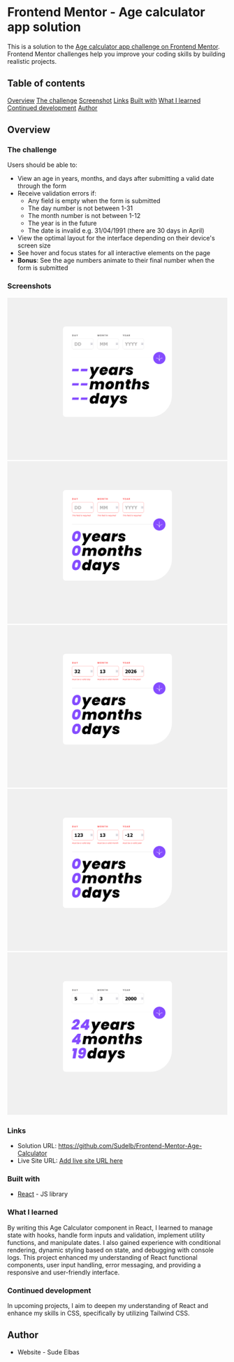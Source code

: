 # Frontend Mentor - Age calculator app solution

This is a solution to the [Age calculator app challenge on Frontend Mentor](https://www.frontendmentor.io/challenges/age-calculator-app-dF9DFFpj-Q). Frontend Mentor challenges help you improve your coding skills by building realistic projects. 

## Table of contents

  [Overview](#overview)
  [The challenge](#the-challenge)
  [Screenshot](#screenshot)
  [Links](#links)
  [Built with](#built-with)
  [What I learned](#what-i-learned)
  [Continued development](#continued-development)
  [Author](#author)

## Overview

### The challenge

Users should be able to:

- View an age in years, months, and days after submitting a valid date through the form
- Receive validation errors if:
  - Any field is empty when the form is submitted
  - The day number is not between 1-31
  - The month number is not between 1-12
  - The year is in the future
  - The date is invalid e.g. 31/04/1991 (there are 30 days in April)
- View the optimal layout for the interface depending on their device's screen size
- See hover and focus states for all interactive elements on the page
- **Bonus**: See the age numbers animate to their final number when the form is submitted

### Screenshots

![](./src/screenshots/AgeCalc1.png)
![](./src/screenshots/AgeCalc2.png)
![](./src/screenshots/AgeCalc3.png)
![](./src/screenshots/AgeCalc4.png)
![](./src/screenshots/AgeCalc5.png)

### Links

- Solution URL: https://github.com/Sudelb/Frontend-Mentor-Age-Calculator
- Live Site URL: [Add live site URL here](https://your-live-site-url.com)

### Built with

- [React](https://reactjs.org/) - JS library

### What I learned

By writing this Age Calculator component in React, I learned to manage state with hooks, handle form inputs and validation, implement utility functions, and manipulate dates. I also gained experience with conditional rendering, dynamic styling based on state, and debugging with console logs. This project enhanced my understanding of React functional components, user input handling, error messaging, and providing a responsive and user-friendly interface.

### Continued development

In upcoming projects, I aim to deepen my understanding of React and enhance my skills in CSS, specifically by utilizing Tailwind CSS. 

## Author

- Website - Sude Elbas
